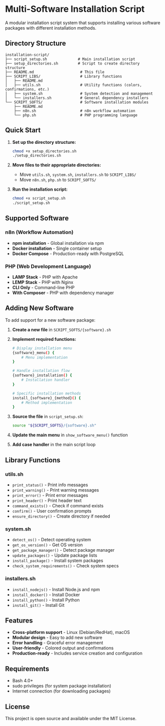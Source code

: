 # Multi-Software Installation Script

A modular installation script system that supports installing various software packages with different installation methods.

## Directory Structure

```
installation-script/
├── script_setup.sh              # Main installation script
├── setup_directories.sh         # Script to create directory structure
├── README.md                     # This file
├── SCRIPT_LIBS/                  # Library functions
│   ├── README.md
│   ├── utils.sh                  # Utility functions (colors, confirmations, etc.)
│   ├── system.sh                 # System detection and management
│   └── installers.sh             # General dependency installers
└── SCRIPT_SOFTS/                 # Software installation modules
    ├── README.md
    ├── n8n.sh                    # n8n workflow automation
    └── php.sh                    # PHP programming language
```

## Quick Start

1. **Set up the directory structure:**
   ```bash
   chmod +x setup_directories.sh
   ./setup_directories.sh
   ```

2. **Move files to their appropriate directories:**
   - Move `utils.sh`, `system.sh`, `installers.sh` to `SCRIPT_LIBS/`
   - Move `n8n.sh`, `php.sh` to `SCRIPT_SOFTS/`

3. **Run the installation script:**
   ```bash
   chmod +x script_setup.sh
   ./script_setup.sh
   ```

## Supported Software

### n8n (Workflow Automation)
- **npm installation** - Global installation via npm
- **Docker installation** - Single container setup
- **Docker Compose** - Production-ready with PostgreSQL

### PHP (Web Development Language)
- **LAMP Stack** - PHP with Apache
- **LEMP Stack** - PHP with Nginx  
- **CLI Only** - Command-line PHP
- **With Composer** - PHP with dependency manager

## Adding New Software

To add support for a new software package:

1. **Create a new file** in `SCRIPT_SOFTS/{software}.sh`

2. **Implement required functions:**
   ```bash
   # Display installation menu
   {software}_menu() {
       # Menu implementation
   }
   
   # Handle installation flow
   {software}_installation() {
       # Installation handler
   }
   
   # Specific installation methods
   install_{software}_{method}() {
       # Method implementation
   }
   ```

3. **Source the file** in `script_setup.sh`:
   ```bash
   source "${SCRIPT_SOFTS}/{software}.sh"
   ```

4. **Update the main menu** in `show_software_menu()` function

5. **Add case handler** in the main script loop

## Library Functions

### utils.sh
- `print_status()` - Print info messages
- `print_warning()` - Print warning messages  
- `print_error()` - Print error messages
- `print_header()` - Print header text
- `command_exists()` - Check if command exists
- `confirm()` - User confirmation prompts
- `ensure_directory()` - Create directory if needed

### system.sh
- `detect_os()` - Detect operating system
- `get_os_version()` - Get OS version
- `get_package_manager()` - Detect package manager
- `update_packages()` - Update package lists
- `install_package()` - Install system packages
- `check_system_requirements()` - Check system specs

### installers.sh
- `install_nodejs()` - Install Node.js and npm
- `install_docker()` - Install Docker
- `install_python()` - Install Python
- `install_git()` - Install Git

## Features

- **Cross-platform support** - Linux (Debian/RedHat), macOS
- **Modular design** - Easy to add new software
- **Error handling** - Graceful error management
- **User-friendly** - Colored output and confirmations
- **Production-ready** - Includes service creation and configuration

## Requirements

- Bash 4.0+
- sudo privileges (for system package installation)
- Internet connection (for downloading packages)

## License

This project is open source and available under the MIT License.